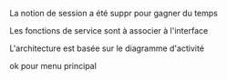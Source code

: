 La notion de session a été suppr pour gagner du temps

Les fonctions de service sont à associer à l'interface

L'architecture est basée sur le diagramme d'activité

ok pour menu principal